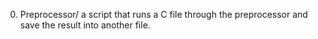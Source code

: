 0. Preprocessor/ a script that runs a C file through the preprocessor and save the result into another file.
